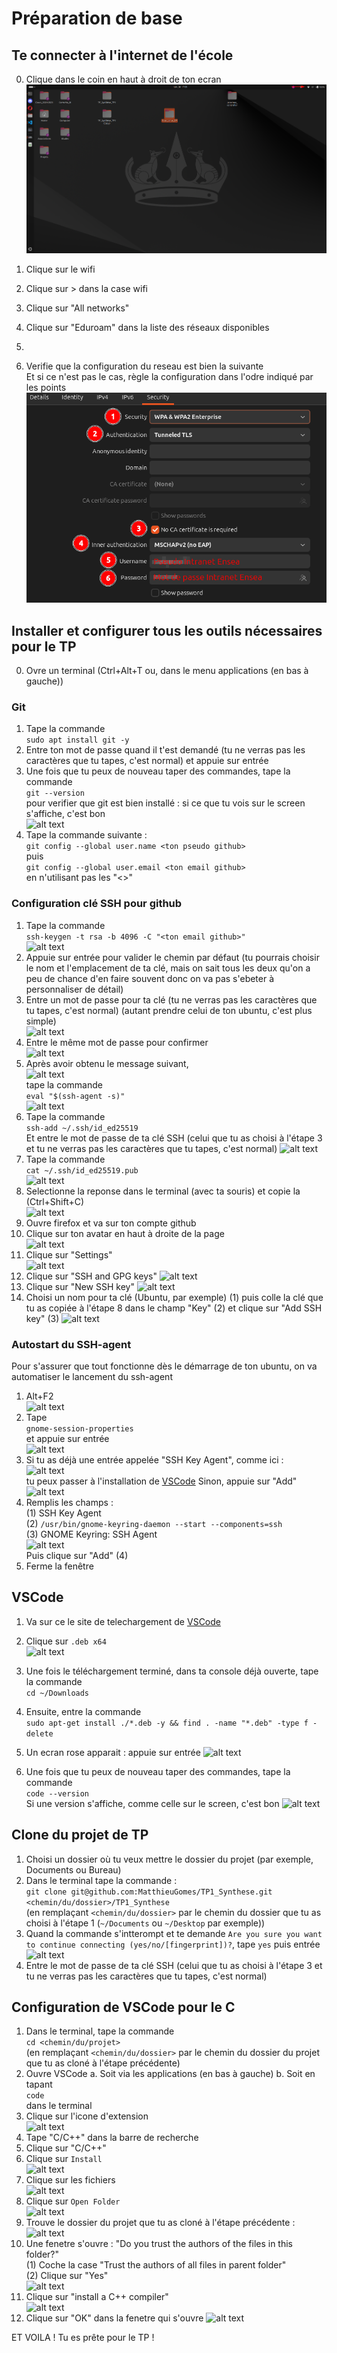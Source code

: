 # Préparation de base

## Te connecter à l'internet de l'école

0. Clique dans le coin en haut à droit de ton ecran
![alt text](Ubuntu_From_0_to_TP1_ProgSys_IMG/image.png)
1. Clique sur le wifi
   
2. Clique sur > dans la case wifi
3. Clique sur "All networks"
4. Clique sur "Eduroam" dans la liste des réseaux disponibles
5.  
6. Verifie que la configuration du reseau est bien la suivante   
Et si ce n'est pas le cas, règle la configuration dans l'odre indiqué par les points
![alt text](Ubuntu_From_0_to_TP1_ProgSys_IMG/image-3.png)

## Installer et configurer tous les outils nécessaires pour le TP

0. Ovre un terminal (Ctrl+Alt+T ou, dans le menu applications (en bas à gauche))

### Git

1. Tape la commande  
```sudo apt install git -y```
2. Entre ton mot de passe quand il t'est demandé (tu ne verras pas les caractères que tu tapes, c'est normal) et appuie sur entrée
3. Une fois que tu peux de nouveau taper des commandes, tape la commande  
   ```git --version```   
pour verifier que git est bien installé : si ce que tu vois sur le screen s'affiche, c'est bon  
![alt text](Ubuntu_From_0_to_TP1_ProgSys_IMG/image-4.png)
4. Tape la commande suivante :  
```git config --global user.name <ton pseudo github>```  
puis  
```git config --global user.email <ton email github>```  
en n'utilisant pas les "<>"

### Configuration clé SSH pour github

1. Tape la commande  
```ssh-keygen -t rsa -b 4096 -C "<ton email github>"```  
![alt text](Ubuntu_From_0_to_TP1_ProgSys_IMG/image-5.png)
2. Appuie sur entrée pour valider le chemin par défaut (tu pourrais choisir le nom et l'emplacement de ta clé, mais on sait tous les deux qu'on a peu de chance d'en faire souvent donc on va pas s'ebeter à personnaliser de détail)
3. Entre un mot de passe pour ta clé (tu ne verras pas les caractères que tu tapes, c'est normal) (autant prendre celui de ton ubuntu, c'est plus simple)   
![alt text](Ubuntu_From_0_to_TP1_ProgSys_IMG/image-6.png)
4. Entre le même mot de passe pour confirmer  
![alt text](Ubuntu_From_0_to_TP1_ProgSys_IMG/image-7.png) 
5. Après avoir obtenu le message suivant,  
![alt text](Ubuntu_From_0_to_TP1_ProgSys_IMG/image-8.png)  
tape la commande  
```eval "$(ssh-agent -s)"```  
![alt text](Ubuntu_From_0_to_TP1_ProgSys_IMG/image-9.png)
6. Tape la commande  
```ssh-add ~/.ssh/id_ed25519```  
Et entre le mot de passe de ta clé SSH (celui que tu as choisi à l'étape 3 et tu ne verras pas les caractères que tu tapes, c'est normal)
![alt text](Ubuntu_From_0_to_TP1_ProgSys_IMG/image-11.png)
7. Tape la commande  
```cat ~/.ssh/id_ed25519.pub```  
![alt text](Ubuntu_From_0_to_TP1_ProgSys_IMG/image-12.png)
8. Selectionne la reponse dans le terminal (avec ta souris) et copie la (Ctrl+Shift+C)  
![alt text](Ubuntu_From_0_to_TP1_ProgSys_IMG/image-13.png)
9. Ouvre firefox et va sur ton compte github
10. Clique sur ton avatar en haut à droite de la page  
![alt text](Ubuntu_From_0_to_TP1_ProgSys_IMG/image-14.png)  
11. Clique sur "Settings"  
![alt text](Ubuntu_From_0_to_TP1_ProgSys_IMG/image-15.png)  
12. Clique sur "SSH and GPG keys"
![alt text](Ubuntu_From_0_to_TP1_ProgSys_IMG/image-16.png)
13. Clique sur "New SSH key"
![alt text](Ubuntu_From_0_to_TP1_ProgSys_IMG/image-17.png)
14. Choisi un nom pour ta clé (Ubuntu, par exemple) (1) puis colle la clé que tu as copiée à l'étape 8 dans le champ "Key" (2) et clique sur "Add SSH key" (3) 
![alt text](Ubuntu_From_0_to_TP1_ProgSys_IMG/image-18.png)

### Autostart du SSH-agent 

Pour s'assurer que tout fonctionne dès le démarrage de ton ubuntu, on va automatiser le lancement du ssh-agent

1. Alt+F2  
![alt text](Ubuntu_From_0_to_TP1_ProgSys_IMG/image-19.png)
2. Tape  
```gnome-session-properties```    
et appuie sur entrée  
![alt text](Ubuntu_From_0_to_TP1_ProgSys_IMG/image-20.png)
3. Si tu as déjà une entrée appelée "SSH Key Agent", comme ici :  
![alt text](Ubuntu_From_0_to_TP1_ProgSys_IMG/image-21.png)  
tu peux passer à l'installation de [VSCode](#vscode) Sinon, appuie sur "Add"  
![alt text](Ubuntu_From_0_to_TP1_ProgSys_IMG/image-22.png)
4. Remplis les champs :  
   (1) SSH Key Agent  
   (2) `/usr/bin/gnome-keyring-daemon --start --components=ssh`  
   (3) GNOME Keyring: SSH Agent  
![alt text](Ubuntu_From_0_to_TP1_ProgSys_IMG/image-23.png)  
   Puis clique sur "Add" (4)
5. Ferme la fenêtre

## VSCode

1. Va sur ce le site de telechargement de [VSCode](https://code.visualstudio.com/download)
2. Clique sur `.deb x64`  
![alt text](Ubuntu_From_0_to_TP1_ProgSys_IMG/image-24.png)
3. Une fois le téléchargement terminé, dans ta console déjà ouverte, tape la commande    
```cd ~/Downloads```
4. Ensuite, entre la commande  
```sudo apt-get install ./*.deb -y && find . -name "*.deb" -type f -delete```  

5. Un ecran rose apparait : appuie sur entrée 
![alt text](Ubuntu_From_0_to_TP1_ProgSys_IMG/image-25.png) 
6. Une fois que tu peux de nouveau taper des commandes, tape la commande  
```code --version```   
Si une version s'affiche, comme celle sur le screen, c'est bon
![alt text](Ubuntu_From_0_to_TP1_ProgSys_IMG/image-26.png)

## Clone du projet de TP

1. Choisi un dossier où tu veux mettre le dossier du projet (par exemple, Documents ou Bureau)
2. Dans le terminal tape la commande :  
`git clone git@github.com:MatthieuGomes/TP1_Synthese.git <chemin/du/dossier>/TP1_Synthese`  
(en remplaçant `<chemin/du/dossier>` par le chemin du dossier que tu as choisi à l'étape 1 (`~/Documents` ou `~/Desktop` par exemple))  
3. Quand la commande s'intterompt et te demande `Are you sure you want to continue connecting (yes/no/[fingerprint])?`, tape `yes` puis entrée
![alt text](Ubuntu_From_0_to_TP1_ProgSys_IMG/image-30.png)
4. Entre le mot de passe de ta clé SSH (celui que tu as choisi à l'étape 3 et tu ne verras pas les caractères que tu tapes, c'est normal)

## Configuration de VSCode pour le C

1. Dans le terminal, tape la commande  
`cd <chemin/du/projet>`  
(en remplaçant `<chemin/du/dossier>` par le chemin du dossier du projet que tu as cloné à l'étape précédente)
2. Ouvre VSCode 
   a. Soit via les applications (en bas à gauche)
   b. Soit en tapant  
   `code`  
   dans le terminal 
3. Clique sur l'icone d'extension  
![alt text](Ubuntu_From_0_to_TP1_ProgSys_IMG/image-27.png)
4. Tape "C/C++" dans la barre de recherche
5. Clique sur "C/C++" 
6. Clique sur `Install`  
![alt text](Ubuntu_From_0_to_TP1_ProgSys_IMG/image-28.png)  
7. Clique sur les fichiers  
![alt text](Ubuntu_From_0_to_TP1_ProgSys_IMG/image-29.png)  
8. Clique sur `Open Folder`  
![alt text](Ubuntu_From_0_to_TP1_ProgSys_IMG/image-31.png) 
9. Trouve le dossier du projet que tu as cloné à l'étape précédente :
![alt text](Ubuntu_From_0_to_TP1_ProgSys_IMG/image-32.png) 
10. Une fenetre s'ouvre : "Do you trust the authors of the files in this folder?"   
   (1) Coche la case "Trust the authors of all files in parent folder"  
   (2) Clique sur "Yes"  
![alt text](Ubuntu_From_0_to_TP1_ProgSys_IMG/image-33.png) 
11. Clique sur "install a C++ compiler"  
![alt text](Ubuntu_From_0_to_TP1_ProgSys_IMG/image-34.png)
12. Clique sur "OK" dans la fenetre qui s'ouvre
![alt text](Ubuntu_From_0_to_TP1_ProgSys_IMG/image-35.png)


ET VOILA ! Tu es prête pour le TP !